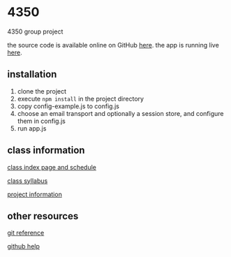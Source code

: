 # 4350
4350 group project

the source code is available online on GitHub [here](https://github.com/rettgerst/4350).
the app is running live [here](https://patio.rettgerst.website).

## installation

1. clone the project
2. execute `npm install` in the project directory
3. copy config-example.js to config.js
4. choose an email transport and optionally a session store, and configure them in config.js
5. run app.js

## class information

[class index page and schedule](http://grid.cs.gsu.edu/~ncasturi1/SWEFall2016/index.htm)

[class syllabus](http://grid.cs.gsu.edu/~ncasturi1/SWEFall2016/CSc4350_syllabus.htm)

[project information](http://grid.cs.gsu.edu/~ncasturi1/SWEFall2016/sweprjindex.html)

## other resources

[git reference](https://git-scm.com/book/en/v2)

[github help](https://help.github.com/)
